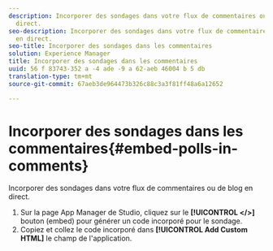 ```yaml
---
description: Incorporer des sondages dans votre flux de commentaires ou de blog en
  direct.
seo-description: Incorporer des sondages dans votre flux de commentaires ou de blog
  en direct.
seo-title: Incorporer des sondages dans les commentaires
solution: Experience Manager
title: Incorporer des sondages dans les commentaires
uuid: 56 f 83743-352 a -4 ade -9 a 62-aeb 46004 b 5 db
translation-type: tm+mt
source-git-commit: 67aeb3de964473b326c88c3a3f81ff48a6a12652

---
```



# Incorporer des sondages dans les commentaires{#embed-polls-in-comments}

Incorporer des sondages dans votre flux de commentaires ou de blog en direct.

1. Sur la page App Manager de Studio, cliquez sur le **[!UICONTROL </>]** bouton (embed) pour générer un code incorporé pour le sondage.
1. Copiez et collez le code incorporé dans **[!UICONTROL Add Custom HTML]** le champ de l'application.
